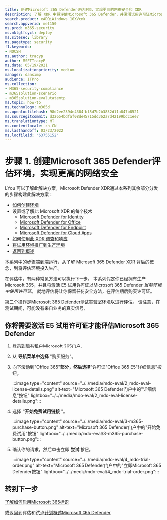 ```yaml
---
title: 创建Microsoft 365 Defender评估环境，实现更高的网络安全和 XDR
description: 了解 XDR 中将评估Microsoft 365 Defender，并激活试用许可证Microsoft 365 Defender测试实验室或试验环境。 从这里开始你的 XDR 网络安全之旅，并了解如何将测试进行生产。
search.product: eADQiWindows 10XVcnh
search.appverid: met150
ms.prod: m365-security
ms.mktglfcycl: deploy
ms.sitesec: library
ms.pagetype: security
f1.keywords:
- NOCSH
ms.author: tracyp
author: MSFTTracyP
ms.date: 05/19/2021
ms.localizationpriority: medium
manager: dansimp
audience: ITPro
ms.collection:
- M365-security-compliance
- m365solution-scenario
- m365solution-evalutatemtp
ms.topic: how-to
ms.technology: m365d
ms.openlocfilehash: 98d2ee2394e4384fbf8d7b2b3832d11a847b8521
ms.sourcegitcommit: d32654bdfaf08de45715dd362a7d42199bdc1ee7
ms.translationtype: MT
ms.contentlocale: zh-CN
ms.lasthandoff: 03/23/2022
ms.locfileid: "63755152"
---
```

# <a name="step-1-create-the-microsoft-365-defender-evaluation-environment-for-greater-cyber-security"></a>步骤 1. 创建Microsoft 365 Defender评估环境，实现更高的网络安全

LYou 可以了解此解决方案，Microsoft Defender XDR通过本系列其余部分分发的步骤构建此解决方案：

- [如何创建环境](eval-create-eval-environment.md)
- 设置或了解此 Microsoft XDR 的每个技术
    - [Microsoft Defender for Identity](eval-defender-identity-overview.md)
    - [Microsoft Defender for Office](eval-defender-office-365-overview.md)
    - [Microsoft Defender for Endpoint](eval-defender-endpoint-overview.md)
    - [Microsoft Defender for Cloud Apps](eval-defender-mcas-overview.md)
- [如何使用此 XDR 调查和响应](eval-defender-investigate-respond.md)
- [将试用环境推广到生产环境](eval-defender-promote-to-production.md)
- [返回到概述](eval-overview.md)

本系列中的步骤端到端运行，从了解 Microsoft 365 Defender XDR 背后的概念，到将评估环境投入生产。

在评估中，有两种常见方法可以执行下一步。 本系列假定你已经拥有生产Microsoft 365，并且将激活 E5 试用许可证以Microsoft 365 Defender *当前环境中使用许可证*。 就地评估将让你保留任何安全方法，在评估期后购买许可证。

第二个[操作是Microsoft 365 Defender测试](setup-m365deval.md)实验室环境以进行评估。 请注意，在测试期间，可能没有来自业务的真实信号。

## <a name="you-will-need-to-activate-e5-trial-licenses-to-evaluate-microsoft-365-defender"></a>你将需要激活 E5 试用许可证才能评估Microsoft 365 Defender

1. 登录到现有租户Microsoft 365门户。
2. 从 **导航菜单中选择** "购买服务"。
3. 向下滚动到"Office 365"**部分，然后选择**"许可证"Office 365 E5"详细信息"按钮。

   :::image type="content" source="../../media/mdo-eval/2_mdo-eval-license-details.png" alt-text="Microsoft 365 Defender门户中的&quot;详细信息&quot;按钮" lightbox="../../media/mdo-eval/2_mdo-eval-license-details.png":::

4. 选择 **"开始免费试用链接** "。

   :::image type="content" source="../../media/mdo-eval/3-m365-purchase-button.png" alt-text="Microsoft 365 Defender门户中的&quot;开始免费试用&quot;按钮" lightbox="../../media/mdo-eval/3-m365-purchase-button.png":::

5. 确认你的请求，然后单击立即 **尝试** 按钮。

   :::image type="content" source="../../media/mdo-eval/4_mdo-trial-order.png" alt-text="Microsoft 365 Defender门户中的&quot;立即Microsoft 365 Defender按钮" lightbox="../../media/mdo-eval/4_mdo-trial-order.png":::

## <a name="go-to-the-next-step"></a>转到下一步

[了解如何启用Microsoft 365标识](eval-defender-identity-overview.md)

或返回到评估和试点[计划概述Microsoft 365 Defender](eval-overview.md)